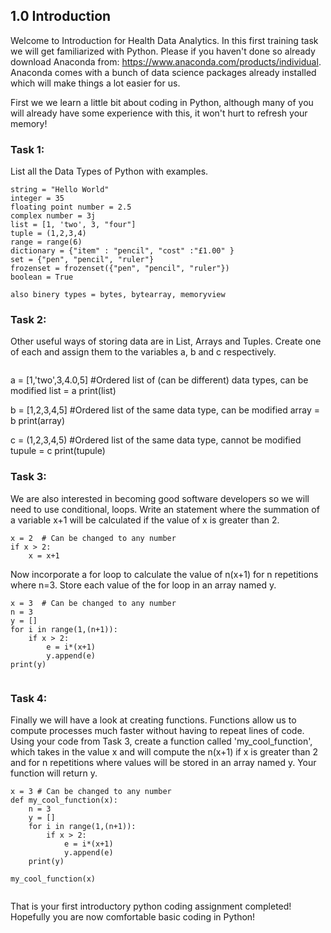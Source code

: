 ## 1.0 Introduction

Welcome to Introduction for Health Data Analytics. In this first training task we will get familiarized with Python. Please if you haven't done so already download Anaconda from: https://www.anaconda.com/products/individual. Anaconda comes with a bunch of data science packages already installed which will make things a lot easier for us. 


First we we learn a little bit about coding in Python, although many of you will already have some experience with this, it won't hurt to refresh your memory! 

### Task 1: 

List all the Data Types of Python with examples.  

```
string = "Hello World"
integer = 35
floating point number = 2.5
complex number = 3j
list = [1, 'two', 3, "four"]
tuple = (1,2,3,4)
range = range(6)
dictionary = {"item" : "pencil", "cost" :"£1.00" }
set = {"pen", "pencil", "ruler"}
frozenset = frozenset({"pen", "pencil", "ruler"})
boolean = True

also binery types = bytes, bytearray, memoryview
```

### Task 2: 

Other useful ways of storing data are in List, Arrays and Tuples. Create one of each and assign them to the variables a, b and c respectively. 

```

```
a = [1,'two',3,4.0,5] #Ordered list of (can be different) data types, can be modified
list = a
print(list)

b = [1,2,3,4,5]    #Ordered list of the same data type, can be modified
array = b
print(array)

c = (1,2,3,4,5)     #Ordered list of the same data type, cannot be modified
tupule = c
print(tupule)
### Task 3: 

We are also interested in becoming good software developers so we will need to use conditional, loops. Write an statement where the summation of a variable x+1 will be calculated if the value of x is greater than 2. 

```
x = 2  # Can be changed to any number
if x > 2:
    x = x+1
```

Now incorporate a for loop to calculate the value of n(x+1) for n repetitions where n=3. Store each value of the for loop in an array named y.  

```
x = 3  # Can be changed to any number
n = 3
y = []
for i in range(1,(n+1)):
    if x > 2:
        e = i*(x+1)
        y.append(e)
print(y)
        
```

### Task 4: 

Finally we will have a look at creating functions. Functions allow us to compute processes much faster without having to repeat lines of code. Using your code from Task 3, create a function called 'my_cool_function', which takes in the value x and will compute the n(x+1) if x is greater than 2 and for n repetitions where values will be stored in an array named y. Your function will return y. 

```
x = 3 # Can be changed to any number
def my_cool_function(x):
    n = 3
    y = []
    for i in range(1,(n+1)):
        if x > 2:
            e = i*(x+1)
            y.append(e)
    print(y)
    
my_cool_function(x)
    
```

That is your first introductory python coding assignment completed! Hopefully you are now comfortable basic coding in Python!
